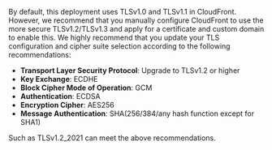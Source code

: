 By default, this deployment uses TLSv1.0 and TLSv1.1 in CloudFront. However, we recommend that you manually configure CloudFront to use the more secure TLSv1.2/TLSv1.3 and apply for a certificate and custom domain to enable this. We highly recommend that you update your TLS configuration and cipher suite selection according to the following recommendations:

  - **Transport Layer Security Protocol**: Upgrade to TLSv1.2 or higher
  - **Key Exchange**: ECDHE
  - **Block Cipher Mode of Operation**: GCM
  - **Authentication**: ECDSA
  - **Encryption Cipher**: AES256
  - **Message Authentication**: SHA(256/384/any hash function except for SHA1)

Such as TLSv1.2_2021 can meet the above recommendations.